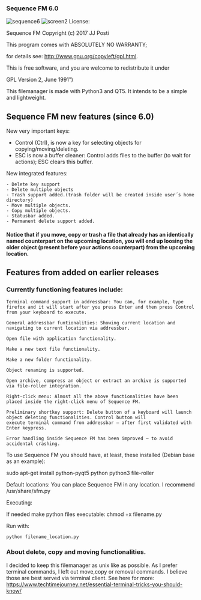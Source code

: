 
### Sequence FM 6.0 

![sequence6](https://user-images.githubusercontent.com/29865797/71634025-08b76100-2c21-11ea-8447-d081695deff8.jpg)
![screen2](https://user-images.githubusercontent.com/29865797/71634028-0b19bb00-2c21-11ea-9d71-f64dc65f8342.jpg)
License:

Sequence FM Copyright (c) 2017 JJ Posti

This program comes with ABSOLUTELY NO WARRANTY;

for details see: http://www.gnu.org/copyleft/gpl.html.

This is free software, and you are welcome to redistribute it under

GPL Version 2, June 1991″)


This filemanager is made with Python3 and QT5. It intends to be a simple and lightweight.

## Sequence FM new features (since 6.0)

New very important keys:

- Control (Ctrl), is now a key for selecting objects for copying/moving/deleting.
- ESC is now a buffer cleaner: Control adds files to the buffer (to wait for actions); ESC clears this buffer.
	 
New integrated features:

    - Delete key support
    - Delete multiple objects
    - Trash support added.(trash folder will be created inside user´s home directory)
    - Move multiple objects.
    - Copy multiple objects.
    - Statusbar added. 
    - Permanent delete support added.

#### Notice that if you move, copy or trash a file that already has an identically named counterpart on the upcoming location, you will end up loosing the older object (present before your actions counterpart) from the upcoming location. 


## Features from added on earlier releases
### Currently functioning features include:

    Terminal command support in addressbar: You can, for example, type firefox and it will start after you press Enter and then press Control from your keyboard to execute.

    General addressbar funtionalities: Showing current location and navigating to current location via addressbar.

    Open file with application functionality.

    Make a new text file functionality.

    Make a new folder functionality.

    Object renaming is supported.

    Open archive, compress an object or extract an archive is supported via file-roller integration.

    Right-click menu: Almost all the above functionalities have been placed inside the right-click menu of Sequence FM.

    Preliminary shortkey support: Delete button of a keyboard will launch object deleting functionalities. Control button will 
    execute terminal command from addressbar – after first validated with Enter keypress.

    Error handling inside Sequence FM has been improved – to avoid accidental crashing.

To use Sequence FM you should have, at least, these installed (Debian base as an example):

sudo apt-get install python-pyqt5 python python3 file-roller

Default locations: You can place Sequence FM in any location. I recommend /usr/share/sfm.py

Executing:

If needed make python files executable: chmod +x filename.py

Run with: 


    python filename_location.py


### About delete, copy and moving functionalities.

I decided to keep this filemanager as unix like as possible. As I prefer terminal commands, I left out move,copy or removal commands. I believe those are best served via terminal client. See here for more: https://www.techtimejourney.net/essential-terminal-tricks-you-should-know/

